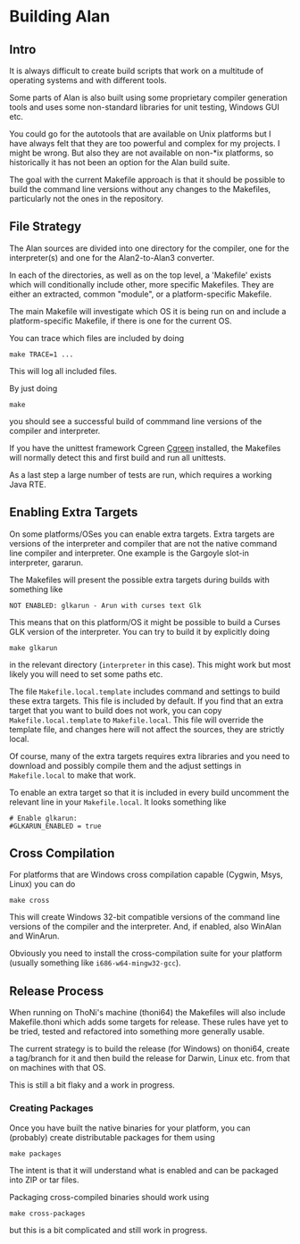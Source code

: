 # Building Alan

## Intro

It is always difficult to create build scripts that work on a multitude
of operating systems and with different tools.

Some parts of Alan is also built using some proprietary compiler
generation tools and uses some non-standard libraries for unit testing,
Windows GUI etc.

You could go for the autotools that are available on Unix platforms but I
have always felt that they are too powerful and complex for my projects.
I might be wrong. But also they are not available on non-*ix platforms,
so historically it has not been an option for the Alan build suite.

The goal with the current Makefile approach is that it should be
possible to build the command line versions without any changes to the
Makefiles, particularly not the ones in the repository.

## File Strategy

The Alan sources are divided into one directory for the compiler, one
for the interpreter(s) and one for the Alan2-to-Alan3 converter.

In each of the directories, as well as on the top level, a 'Makefile'
exists which will conditionally include other, more specific Makefiles.
They are either an extracted, common "module", or a platform-specific
Makefile.

The main Makefile will investigate which OS it is being run on and
include a platform-specific Makefile, if there is one for the current
OS.

You can trace which files are included by doing

    make TRACE=1 ...

This will log all included files.

By just doing

    make

you should see a successful build of commmand line versions of the
compiler and interpreter.

If you have the unittest framework Cgreen
[Cgreen](https://github.com/cgreen-devs/cgreen) installed, the Makefiles
will normally detect this and first build and run all unittests.

As a last step a large number of tests are run, which requires a working
Java RTE.

## Enabling Extra Targets

On some platforms/OSes you can enable extra targets. Extra targets are
versions of the interpreter and compiler that are not the native
command line compiler and interpreter. One example is the
Gargoyle slot-in interpreter, gararun.

The Makefiles will present the possible extra targets during builds with
something like

    NOT ENABLED: glkarun - Arun with curses text Glk

This means that on this platform/OS it might be possible to build a
Curses GLK version of the interpreter. You can try to build it by
explicitly doing

    make glkarun

in the relevant directory (`interpreter` in this case). This might
work but most likely you will need to set some paths etc.

The file `Makefile.local.template` includes command and settings to
build these extra targets. This file is included by default. If you find
that an extra target that you want to build does not work, you can copy
`Makefile.local.template` to `Makefile.local`. This file will override
the template file, and changes here will not affect the sources, they
are strictly local.

Of course, many of the extra targets requires extra libraries and you
need to download and possibly compile them and the adjust settings in
`Makefile.local` to make that work.

To enable an extra target so that it is included in every build
uncomment the relevant line in your `Makefile.local`. It looks something
like

    # Enable glkarun:
    #GLKARUN_ENABLED = true

## Cross Compilation

For platforms that are Windows cross compilation capable (Cygwin, Msys,
Linux) you can do

    make cross

This will create Windows 32-bit compatible versions of the command
line versions of the compiler and the interpreter. And, if enabled,
also WinAlan and WinArun.

Obviously you need to install the cross-compilation suite for your
platform (usually something like `i686-w64-mingw32-gcc`).

## Release Process

When running on ThoNi's machine (thoni64) the Makefiles will also
include Makefile.thoni which adds some targets for release. These rules
have yet to be tried, tested and refactored into something more
generally usable.

The current strategy is to build the release (for Windows) on thoni64,
create a tag/branch for it and then build the release for Darwin, Linux
etc. from that on machines with that OS.

This is still a bit flaky and a work in progress.

### Creating Packages

Once you have built the native binaries for your platform, you can
(probably) create distributable packages for them using

    make packages
    
The intent is that it will understand what is enabled and can be
packaged into ZIP or tar files.

Packaging cross-compiled binaries should work using

    make cross-packages
    
but this is a bit complicated and still work in progress.
